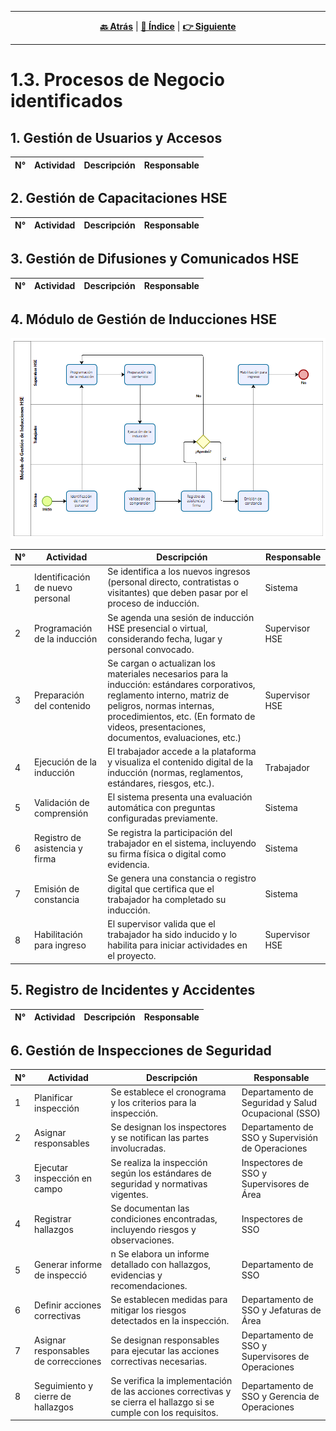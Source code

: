 <hr>
<div align="center">
 
[**🔙 Atrás**](../1.2/1.2.md) | [**📜 Índice**](../../README.md) | [**👉 Siguiente**](../1.4/1.4.md)

</div>
<hr>

# 1.3. Procesos de Negocio identificados

## 1. Gestión de Usuarios y Accesos
| N° | Actividad | Descripción | Responsable |
|----|-----------|-------------|-------------|
## 2.	Gestión de Capacitaciones HSE
| N° | Actividad | Descripción | Responsable |
|----|-----------|-------------|-------------|
## 3.	Gestión de Difusiones y Comunicados HSE
| N° | Actividad | Descripción | Responsable |
|----|-----------|-------------|-------------|

## 4. Módulo de Gestión de Inducciones HSE

<p align="center">
  <img src="https://github.com/fiis-bd251/bd251-grupo1/blob/main/Images/Diagrama%20BPMN%20/Modulo%204%20-%20Actividades.png?raw=true" alt="Modulo 4 - Actividades">
</p>

| N° | Actividad | Descripción | Responsable |
|----|-----------|-------------|-------------|
|1	|Identificación de nuevo personal|	Se identifica a los nuevos ingresos (personal directo, contratistas o visitantes) que deben pasar por el proceso de inducción.|	Sistema|
|2	|Programación de la inducción|	Se agenda una sesión de inducción HSE presencial o virtual, considerando fecha, lugar y personal convocado.|	Supervisor HSE|
|3	|Preparación del contenido|	Se cargan o actualizan los materiales necesarios para la inducción: estándares corporativos, reglamento interno, matriz de peligros, normas internas, procedimientos, etc. (En formato de videos, presentaciones, documentos, evaluaciones, etc.)|	Supervisor HSE|
|4	|Ejecución de la inducción|	El trabajador accede a la plataforma y visualiza el contenido digital de la inducción (normas, reglamentos, estándares, riesgos, etc.).|	Trabajador|
|5	|Validación de comprensión|	El sistema presenta una evaluación automática con preguntas configuradas previamente.|	Sistema|
|6	|Registro de asistencia y firma|	Se registra la participación del trabajador en el sistema, incluyendo su firma física o digital como evidencia.|	Sistema|
|7	|Emisión de constancia|	Se genera una constancia o registro digital que certifica que el trabajador ha completado su inducción.|	Sistema|
|8	|Habilitación para ingreso|	El supervisor valida que el trabajador ha sido inducido y lo habilita para iniciar actividades en el proyecto.|	Supervisor HSE |

## 5.	Registro de Incidentes y Accidentes
| N° | Actividad | Descripción | Responsable |
|----|-----------|-------------|-------------|
## 6.	Gestión de Inspecciones de Seguridad
| N° | Actividad | Descripción | Responsable |
|----|-----------|-------------|-------------|
|1 |Planificar inspección|	Se establece el cronograma y los criterios para la inspección.|	Departamento de Seguridad y Salud Ocupacional (SSO)
|2 |Asignar responsables|	Se designan los inspectores y se notifican las partes involucradas.|	Departamento de SSO y Supervisión de Operaciones
|3 |Ejecutar inspección en campo|	Se realiza la inspección según los estándares de seguridad y normativas vigentes.|	Inspectores de SSO y Supervisores de Área
|4 |Registrar hallazgos|	Se documentan las condiciones encontradas, incluyendo riesgos y observaciones.|	Inspectores de SSO
|5 |Generar informe de inspecció|n	Se elabora un informe detallado con hallazgos, evidencias y recomendaciones.|	Departamento de SSO
|6 |Definir acciones correctivas|	Se establecen medidas para mitigar los riesgos detectados en la inspección.|	Departamento de SSO y Jefaturas de Área
|7 |Asignar responsables de correcciones|	Se designan responsables para ejecutar las acciones correctivas necesarias.|	Departamento de SSO y Supervisores de Operaciones
|8 |Seguimiento y cierre de hallazgos|	Se verifica la implementación de las acciones correctivas y se cierra el hallazgo si se cumple con los requisitos.|	Departamento de SSO y Gerencia de Operaciones

